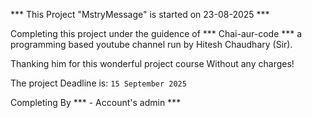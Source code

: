 *** This Project "MstryMessage" is started on 23-08-2025 ***

Completing this project under the guidence of *** Chai-aur-code *** a programming based youtube channel run by Hitesh Chaudhary (Sir).

Thanking him for this wonderful project course Without any charges!


The project Deadline is:
        ``` 15 September 2025 ```


Completing By
       *** - Account's admin ***
